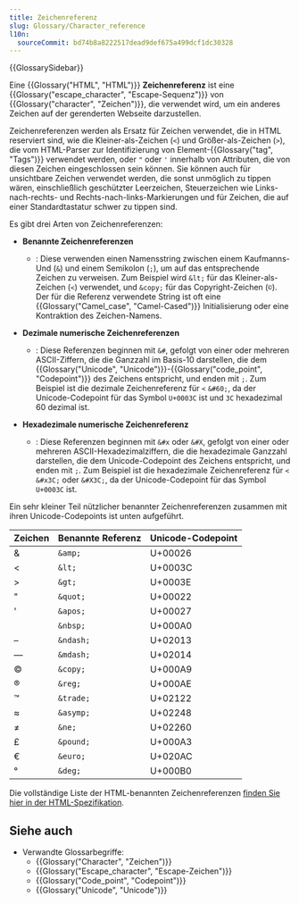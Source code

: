 ```yaml
---
title: Zeichenreferenz
slug: Glossary/Character_reference
l10n:
  sourceCommit: bd74b8a8222517dead9def675a499dcf1dc30328
---
```


{{GlossarySidebar}}

Eine {{Glossary("HTML", "HTML")}} **Zeichenreferenz** ist eine {{Glossary("escape_character", "Escape-Sequenz")}} von {{Glossary("character", "Zeichen")}}, die verwendet wird, um ein anderes Zeichen auf der gerenderten Webseite darzustellen.

Zeichenreferenzen werden als Ersatz für Zeichen verwendet, die in HTML reserviert sind, wie die Kleiner-als-Zeichen (`<`) und Größer-als-Zeichen (`>`), die vom HTML-Parser zur Identifizierung von Element-{{Glossary("tag", "Tags")}} verwendet werden, oder `"` oder `'` innerhalb von Attributen, die von diesen Zeichen eingeschlossen sein können. Sie können auch für unsichtbare Zeichen verwendet werden, die sonst unmöglich zu tippen wären, einschließlich geschützter Leerzeichen, Steuerzeichen wie Links-nach-rechts- und Rechts-nach-links-Markierungen und für Zeichen, die auf einer Standardtastatur schwer zu tippen sind.

Es gibt drei Arten von Zeichenreferenzen:

- **Benannte Zeichenreferenzen**

  - : Diese verwenden einen Namensstring zwischen einem Kaufmanns-Und (`&`) und einem Semikolon (`;`), um auf das entsprechende Zeichen zu verweisen.
    Zum Beispiel wird `&lt;` für das Kleiner-als-Zeichen (`<`) verwendet, und `&copy;` für das Copyright-Zeichen (`©`).
    Der für die Referenz verwendete String ist oft eine {{Glossary("Camel_case", "Camel-Cased")}} Initialisierung oder eine Kontraktion des Zeichen-Namens.

- **Dezimale numerische Zeichenreferenzen**

  - : Diese Referenzen beginnen mit `&#`, gefolgt von einer oder mehreren ASCII-Ziffern, die die Ganzzahl im Basis-10 darstellen, die dem {{Glossary("Unicode", "Unicode")}}-{{Glossary("code_point", "Codepoint")}} des Zeichens entspricht, und enden mit `;`.
    Zum Beispiel ist die dezimale Zeichenreferenz für `<` `&#60;`, da der Unicode-Codepoint für das Symbol `U+0003C` ist und `3C` hexadezimal 60 dezimal ist.

- **Hexadezimale numerische Zeichenreferenz**

  - : Diese Referenzen beginnen mit `&#x` oder `&#X`, gefolgt von einer oder mehreren ASCII-Hexadezimalziffern, die die hexadezimale Ganzzahl darstellen, die dem Unicode-Codepoint des Zeichens entspricht, und enden mit `;`.
    Zum Beispiel ist die hexadezimale Zeichenreferenz für `<` `&#x3C;` oder `&#X3C;`, da der Unicode-Codepoint für das Symbol `U+0003C` ist.

Ein sehr kleiner Teil nützlicher benannter Zeichenreferenzen zusammen mit ihren Unicode-Codepoints ist unten aufgeführt.

| Zeichen | Benannte Referenz | Unicode-Codepoint |
| ------- | ----------------- | ----------------- |
| &       | `&amp;`           | U+00026           |
| <       | `&lt;`            | U+0003C           |
| >       | `&gt;`            | U+0003E           |
| "       | `&quot;`          | U+00022           |
| '       | `&apos;`          | U+00027           |
|         | `&nbsp;`          | U+000A0           |
| –       | `&ndash;`         | U+02013           |
| —       | `&mdash;`         | U+02014           |
| ©      | `&copy;`          | U+000A9           |
| ®      | `&reg;`           | U+000AE           |
| ™      | `&trade;`         | U+02122           |
| ≈       | `&asymp;`         | U+02248           |
| ≠       | `&ne;`            | U+02260           |
| £       | `&pound;`         | U+000A3           |
| €       | `&euro;`          | U+020AC           |
| °       | `&deg;`           | U+000B0           |

Die vollständige Liste der HTML-benannten Zeichenreferenzen [finden Sie hier in der HTML-Spezifikation](https://html.spec.whatwg.org/multipage/named-characters.html#named-character-references).

## Siehe auch

- Verwandte Glossarbegriffe:
  - {{Glossary("Character", "Zeichen")}}
  - {{Glossary("Escape_character", "Escape-Zeichen")}}
  - {{Glossary("Code_point", "Codepoint")}}
  - {{Glossary("Unicode", "Unicode")}}
